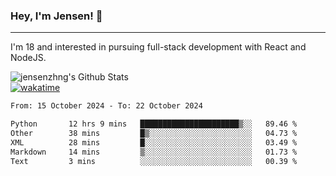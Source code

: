 ### Hey, I'm Jensen! 👋

---

I'm 18 and interested in pursuing full-stack development with React and NodeJS.

![jensenzhng's Github Stats](https://github-readme-stats.vercel.app/api?username=jensenzhng&theme=dark&show_icons=true&count_private=true)
<br />
[![wakatime](https://wakatime.com/badge/user/cbfc263d-3611-4e36-8278-8fad45fe3f62.svg)](https://wakatime.com/@cbfc263d-3611-4e36-8278-8fad45fe3f62)

<!--START_SECTION:waka-->

```txt
From: 15 October 2024 - To: 22 October 2024

Python       12 hrs 9 mins   ██████████████████████▒░░   89.46 %
Other        38 mins         █▒░░░░░░░░░░░░░░░░░░░░░░░   04.73 %
XML          28 mins         █░░░░░░░░░░░░░░░░░░░░░░░░   03.49 %
Markdown     14 mins         ▒░░░░░░░░░░░░░░░░░░░░░░░░   01.73 %
Text         3 mins          ░░░░░░░░░░░░░░░░░░░░░░░░░   00.39 %
```

<!--END_SECTION:waka-->
